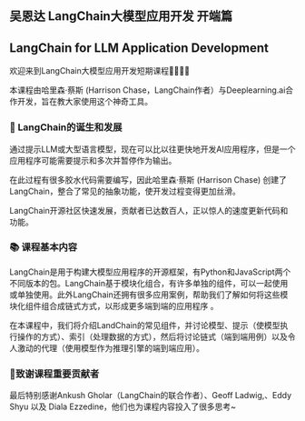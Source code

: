 ## 吴恩达 LangChain大模型应用开发 开端篇

## LangChain for LLM Application Development

欢迎来到LangChain大模型应用开发短期课程👏🏻👏🏻

本课程由哈里森·蔡斯 (Harrison Chase，LangChain作者）与Deeplearning.ai合作开发，旨在教大家使用这个神奇工具。

### 🚀 LangChain的诞生和发展

通过提示LLM或大型语言模型，现在可以比以往更快地开发AI应用程序，但是一个应用程序可能需要提示和多次并暂停作为输出。

在此过程有很多胶水代码需要编写，因此哈里森·蔡斯 (Harrison Chase) 创建了LangChain，整合了常见的抽象功能，使开发过程变得更加丝滑。

LangChain开源社区快速发展，贡献者已达数百人，正以惊人的速度更新代码和功能。



### 📚 课程基本内容

LangChain是用于构建大模型应用程序的开源框架，有Python和JavaScript两个不同版本的包。LangChain基于模块化组合，有许多单独的组件，可以一起使用或单独使用。此外LangChain还拥有很多应用案例，帮助我们了解如何将这些模块化组件组合成链式方式，以形成更多端到端的应用程序 。

在本课程中，我们将介绍LandChain的常见组件，并讨论模型、提示（使模型执行操作的方式）、索引（处理数据的方式），然后将讨论链式（端到端用例）以及令人激动的代理（使用模型作为推理引擎的端到端应用）。

 

### 🌹致谢课程重要贡献者

最后特别感谢Ankush Gholar（LangChain的联合作者）、Geoff Ladwig,、Eddy Shyu 以及 Diala Ezzedine，他们也为课程内容投入了很多思考~ 